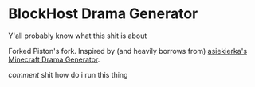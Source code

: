 # BlockHost Drama Generator

Y'all probably know what this shit is about

Forked Piston's fork.
Inspired by (and heavily borrows from) [asiekierka's Minecraft Drama Generator](https://github.com/asiekierka/MinecraftDramaGenerator).

*comment*
shit how do i run this thing
